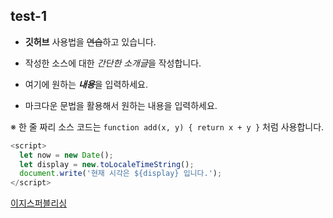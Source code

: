 ## test-1

* **깃허브** 사용법을 ~~연습~~하고 있습니다.

* 작성한 소스에 대한 *간단한 소개글*을 작성합니다.

* 여기에 원하는 ***내용***을 입력하세요.

* 마크다운 문법을 활용해서 원하는 내용을 입력하세요.

※ 한 줄 짜리 소스 코드는 `function add(x, y) { return x + y }` 처럼 사용합니다.

```javascript
<script>
  let now = new Date();
  let display = new.toLocaleTimeString();
  document.write('현재 시각은 ${display} 입니다.');
</script>
```

[이지스퍼블리싱](https://www.easyspub.co.kr)
